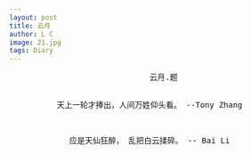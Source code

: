 ```yaml
---
layout: post
title: 云月
author: L C
image: 21.jpg
tags: Diary
---
```

<center>
<PRE>
         云月.题   

天上一轮才捧出，人间万姓仰头看。
                         --Tony Zhang  

 应是天仙狂醉， 乱把白云揉碎。
                         -- Bai Li

<PRE>
</center>
 
